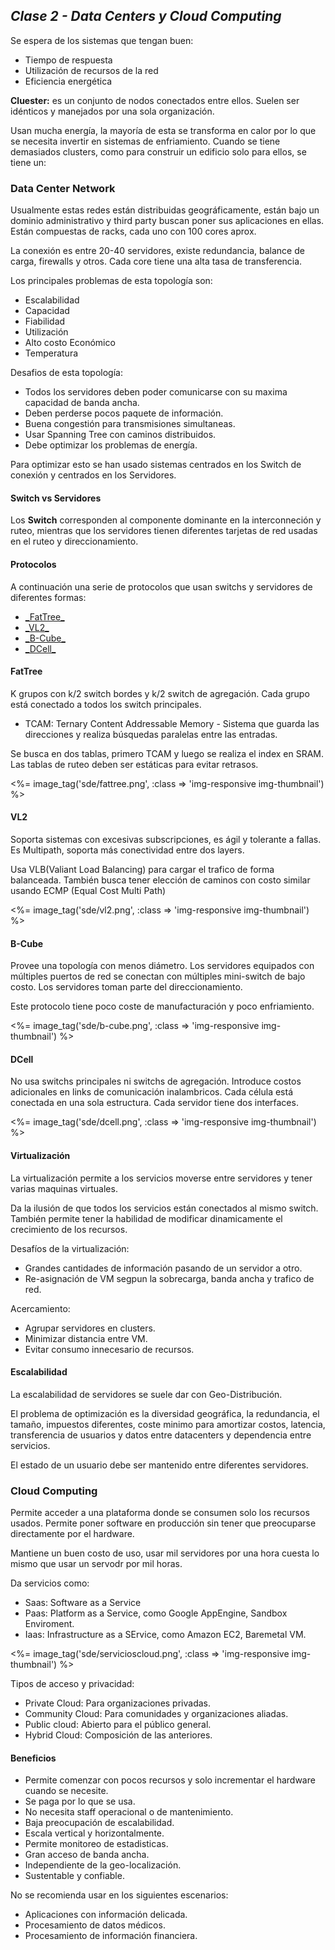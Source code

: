 ## _Clase 2 - Data Centers y Cloud Computing_

Se espera de los sistemas que tengan buen:

 * Tiempo de respuesta
 * Utilización de recursos de la red
 * Eficiencia energética

**Cluester:** es un conjunto de nodos conectados entre ellos. Suelen ser 
idénticos y manejados por una sola organización.

Usan mucha energía, la mayoría de esta se transforma en calor por lo que se 
necesita invertir en sistemas de enfriamiento. Cuando se tiene demasiados 
clusters, como para construir un edificio solo para ellos, se tiene un:







### Data Center Network

Usualmente estas redes están distribuidas geográficamente, están bajo un 
dominio administrativo y third party buscan poner sus aplicaciones en ellas.
Están compuestas de racks, cada uno con 100 cores aprox.

La conexión es entre 20-40 servidores, existe redundancia, balance de carga, 
firewalls y otros. Cada core tiene una alta tasa de transferencia.

Los principales problemas de esta topología son:

 * Escalabilidad
 * Capacidad
 * Fiabilidad
 * Utilización
 * Alto costo Económico
 * Temperatura

Desafios de esta topología:

 * Todos los servidores deben poder comunicarse con su maxima capacidad de banda ancha.
 * Deben perderse pocos paquete de información.
 * Buena congestión para transmisiones simultaneas.
 * Usar Spanning Tree con caminos distribuidos.
 * Debe optimizar los problemas de energía.

Para optimizar esto se han usado sistemas centrados en los Switch de conexión 
y centrados en los Servidores.

#### Switch vs Servidores

Los **Switch** corresponden al componente dominante en la interconneción y 
ruteo, mientras que los servidores tienen diferentes tarjetas de red usadas en 
el ruteo y direccionamiento.

#### Protocolos

A continuación una serie de protocolos que usan switchs y servidores de diferentes formas:

 * <a href="#fattree">
   <span class="glyphicon glyphicon-link" aria-hidden="true"></span>
   _FatTree_</a>
 * <a href="#vl2">
   <span class="glyphicon glyphicon-link" aria-hidden="true"></span>
   _VL2_</a>
 * <a href="#b-cube">
   <span class="glyphicon glyphicon-link" aria-hidden="true"></span>
   _B-Cube_</a>
 * <a href="#dcell">
   <span class="glyphicon glyphicon-link" aria-hidden="true"></span>
   _DCell_</a>






#### FatTree 

K grupos con k/2 switch bordes y k/2 switch de agregación. Cada grupo está 
conectado a todos los switch principales. 

 * TCAM: Ternary Content Addressable Memory - Sistema que guarda las direcciones y realiza búsquedas paralelas entre las entradas.

Se busca en dos tablas, primero TCAM y luego se realiza el index en SRAM. Las 
tablas de ruteo deben ser estáticas para evitar retrasos.

<%= image_tag('sde/fattree.png', :class => 'img-responsive img-thumbnail') %>







#### VL2

Soporta sistemas con excesivas subscripciones, es ágil y tolerante a fallas. 
Es Multipath, soporta más conectividad entre dos layers.

Usa VLB(Valiant Load Balancing) para cargar el trafico de forma balanceada. 
También busca tener elección de caminos con costo similar usando ECMP (Equal 
Cost Multi Path)

<%= image_tag('sde/vl2.png', :class => 'img-responsive img-thumbnail') %>







#### B-Cube

Provee una topología con menos diámetro. Los servidores equipados con 
múltiples puertos de red se conectan con múltiples mini-switch de bajo costo. 
Los servidores toman parte del direccionamiento.

Este protocolo tiene poco coste de manufacturación y poco enfriamiento.

<%= image_tag('sde/b-cube.png', :class => 'img-responsive img-thumbnail') %>








#### DCell

No usa switchs principales ni switchs de agregación. Introduce costos 
adicionales en links de comunicación inalambricos. Cada célula está conectada
en una sola estructura. Cada servidor tiene dos interfaces.

<%= image_tag('sde/dcell.png', :class => 'img-responsive img-thumbnail') %>



#### Virtualización

La virtualización permite a los servicios moverse entre servidores y tener 
varias maquinas virtuales.

Da la ilusión de que todos los servicios están conectados al mismo switch. 
También permite tener la habilidad de modificar dinamicamente el crecimiento 
de los recursos.

Desafíos de la virtualización:

 * Grandes cantidades de información pasando de un servidor a otro.
 * Re-asignación de VM segpun la sobrecarga, banda ancha y trafico de red.

Acercamiento:

 * Agrupar servidores en clusters.
 * Minimizar distancia entre VM.
 * Evitar consumo innecesario de recursos. 

#### Escalabilidad

La escalabilidad de servidores se suele dar con Geo-Distribución.

El problema de optimización es la diversidad geográfica, la redundancia, el 
tamaño, impuestos diferentes, coste minimo para amortizar costos, latencia, 
transferencia de usuarios y datos entre datacenters y dependencia entre 
servicios.

El estado de un usuario debe ser mantenido entre diferentes servidores.












### Cloud Computing

Permite acceder a una plataforma donde se consumen solo los recursos usados. 
Permite poner software en producción sin tener que preocuparse directamente 
por el hardware. 

Mantiene un buen costo de uso, usar mil servidores por una hora cuesta lo mismo
que usar un servodr por mil horas.

Da servicios como:

 * Saas: Software as a Service
 * Paas: Platform as a Service, como Google AppEngine, Sandbox Enviroment.
 * Iaas: Infrastructure as a SErvice, como Amazon EC2, Baremetal VM.

<%= image_tag('sde/servicioscloud.png', :class => 'img-responsive img-thumbnail') %>

Tipos de acceso y privacidad:

 * Private Cloud: Para organizaciones privadas.
 * Community Cloud: Para comunidades y organizaciones aliadas.
 * Public cloud: Abierto para el público general.
 * Hybrid Cloud: Composición de las anteriores.

#### Beneficios

 * Permite comenzar con pocos recursos y solo incrementar el hardware cuando se necesite.
 * Se paga por lo que se usa.
 * No necesita staff operacional o de mantenimiento.
 * Baja preocupación de escalabilidad.
 * Escala vertical y horizontalmente.
 * Permite monitoreo de estadisticas.
 * Gran acceso de banda ancha.
 * Independiente de la geo-localización.
 * Sustentable y confiable.

No se recomienda usar en los siguientes escenarios:

 * Aplicaciones con información delicada.
 * Procesamiento de datos médicos.
 * Procesamiento de información financiera.

